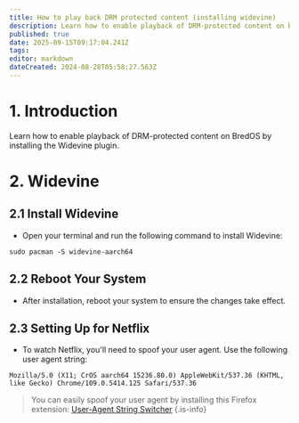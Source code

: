 ```yaml
---
title: How to play back DRM protected content (installing widevine)
description: Learn how to enable playback of DRM-protected content on BredOS by installing the Widevine plugin
published: true
date: 2025-09-15T09:17:04.241Z
tags: 
editor: markdown
dateCreated: 2024-08-28T05:58:27.563Z
---
```


# 1. Introduction

Learn how to enable playback of DRM-protected content on BredOS by installing the Widevine plugin. 

# 2. Widevine

## 2.1 Install Widevine
-  Open your terminal and run the following command to install Widevine:
```
sudo pacman -S widevine-aarch64
```

## 2.2 Reboot Your System

- After installation, reboot your system to ensure the changes take effect.
   
   
## 2.3 Setting Up for Netflix

- To watch Netflix, you'll need to spoof your user agent. Use the following user agent string:

```
Mozilla/5.0 (X11; CrOS aarch64 15236.80.0) AppleWebKit/537.36 (KHTML, like Gecko) Chrome/109.0.5414.125 Safari/537.36
```

> You can easily spoof your user agent by installing this Firefox extension: [User-Agent String Switcher](https://addons.mozilla.org/en-GB/firefox/addon/user-agent-string-switcher/)
{.is-info}


